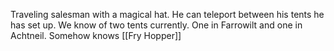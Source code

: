 Traveling salesman with a magical hat. He can teleport between his tents he has set up. We know of two tents currently. One in Farrowilt and one in Achtneil. Somehow knows [[Fry Hopper]]